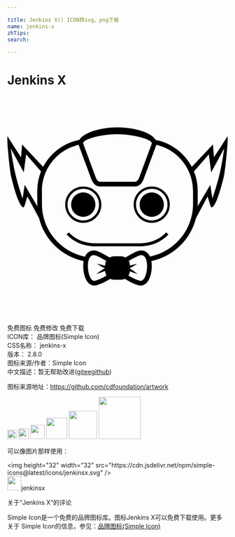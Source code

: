 ```yaml
---

title: Jenkins X() ICON转svg、png下载
name: jenkins-x
zhTips: 
search: 

---
```


# Jenkins X  <small style="font-size: 60%;font-weight: 100"></small>

<div id="svg" class="svg-wrap">
<svg role="img" viewBox="0 0 24 24" xmlns="http://www.w3.org/2000/svg"><title>Jenkins X icon</title><path d="M11.9988 3.4123c-.0652 0-.1328 0-.198.0024-1.7862.041-3.5242.5914-3.954 1.3566-1.7138.3259-3.1573 1.4314-3.9442 2.9304l-2.298-2.426-.1183 1.3977C1.31 6.35.4773 5.1286.0235 4.3778c-.1231.4442.2728 3.8864.3814 4.3306.1062.4369.8255 3.4398 1.376 3.389.0772-.0289.2244-.6348.4078-1.178l1.2601 2.344c.5866 2.3414 2.4863 4.1736 4.8616 4.666-.0507.2897-.0531.5866-.0338.8425.0507.6372.3017 1.6535 1.0428 1.7983a.8484.8484 0 00.3814-.0145c.4803-.128 1.021-.3982 1.5087-.6976.1255.058.263.0941.4103.0941h.7628a.973.973 0 00.4104-.0917c.4851.2994 1.0283.5673 1.5062.6977a.8482.8482 0 00.3814.0144c.741-.1448.9921-1.161 1.0428-1.7983.0193-.2535.017-.5528-.0338-.8425 2.3753-.4924 4.275-2.3246 4.8616-4.666l1.26-2.344c.1835.5432.3332 1.1467.408 1.178.5504.0508 1.2697-2.9521 1.376-3.389.1085-.4466.5044-3.8912.3813-4.333-.4538.7508-1.289 1.9746-1.4652 2.2956l-.1183-1.3976-2.298 2.426c-.7894-1.499-2.2329-2.6046-3.9443-2.9305-.4297-.7652-2.1677-1.3156-3.954-1.3566-.0651-.0024-.1303-.0024-.198-.0024zm0 .7483c1.9142.0169 3.8888.5962 3.7294 1.0283l-1.3445 3.6184c-.099.2631-.2317.5117-.5118.5117H10.1304c-.2824 0-.4152-.2486-.5117-.5117L8.2693 5.1865c-.1593-.4297 1.8153-1.0114 3.7295-1.026zM7.7697 5.3144a.3416.3416 0 00.0168.0531L9.1311 8.986c.169.4538.4538.8472.9921.8472h3.7512c.5383 0 .8231-.3934.992-.8472l1.3446-3.6185c.0073-.0169.0121-.0362.017-.053 2.281.5165 3.9997 2.566 3.9997 4.9967v1.4193c0 2.8146-2.0228 5.1754-4.6877 5.7065-.1086-.2366-.2704-.4345-.5045-.5552-.2776-.1448-.5842-.1328-.8714-.0217-.3018.1158-.6035.2775-.886.4345-.1424.0772-.2848.1593-.4248.239a.9548.9548 0 00-.4731-.1256h-.7628a.955.955 0 00-.4732.1255c-.14-.082-.2824-.1617-.4248-.239-.2824-.1569-.5817-.3186-.8859-.4344-.2872-.111-.5938-.1207-.8714.0217-.2341.1207-.3959.321-.5045.5552-2.6625-.531-4.6878-2.8919-4.6878-5.704v-1.4218c0-2.4308 1.7163-4.4802 3.9999-4.9968zm-7.389.4031L1.788 8.2931l.2583-1.948 1.6221 1.8563a5.6213 5.6213 0 00-.4103 2.1073v1.4218c0 .0821.0024.1618.0048.2438L1.8894 9.657l-.2245 1.4797C1.0011 9.2201.6535 7.7742.3808 5.7175zm23.2337 0c-.2679 2.0567-.6155 3.5026-1.2793 5.4192l-.227-1.4797-1.3734 2.3173c.0024-.082.0048-.1617.0048-.2438v-1.4218a5.5759 5.5759 0 00-.4128-2.1073l1.6222-1.8562.2582 1.948zM8.2694 9.8308c-.5432 0-1.038.2197-1.3929.577a1.9644 1.9644 0 00-.577 1.3952c0 .543.2198 1.038.577 1.3952.3549.3573.8473.577 1.3928.577.5456 0 1.038-.2197 1.3953-.577a1.9645 1.9645 0 00.5769-1.3952c0-.5432-.2221-1.038-.577-1.3952a1.9645 1.9645 0 00-1.3952-.577zm7.4612 0c-.5455 0-1.038.2197-1.3952.577a1.9644 1.9644 0 00-.5769 1.3952c0 .543.2221 1.038.577 1.3952.3572.3573.8496.577 1.3951.577.5432 0 1.038-.2197 1.3929-.577a1.9645 1.9645 0 00.577-1.3952c0-.5432-.2198-1.038-.577-1.3952-.3549-.3573-.8473-.577-1.3929-.577zm-7.4613.2559c.4756 0 .9028.1907 1.2142.502.3114.3115.502.7411.502 1.2143 0 .473-.193.9028-.502 1.2142a1.707 1.707 0 01-1.2142.502 1.7112 1.7112 0 01-1.2141-.502 1.7113 1.7113 0 01-.5022-1.2142c0-.4732.1908-.9028.5022-1.2142a1.7112 1.7112 0 011.2141-.5021zm7.4613 0c.4732 0 .9029.1907 1.2142.502.3114.3115.5022.7411.5022 1.2143 0 .473-.1908.9028-.5022 1.2142a1.707 1.707 0 01-1.2142.502 1.707 1.707 0 01-1.2141-.502 1.7113 1.7113 0 01-.5021-1.2142c0-.4732.1931-.9028.502-1.2142a1.707 1.707 0 011.2142-.5021zm-7.4613.3935c-.7314 0-1.3228.5913-1.3228 1.3228 0 .7314.5914 1.3228 1.3228 1.3228.7314 0 1.3252-.5914 1.3252-1.3228 0-.7315-.5938-1.3228-1.3252-1.3228zm7.4613 0c-.7314 0-1.3227.5913-1.3227 1.3228 0 .7314.5913 1.3228 1.3227 1.3228.7314 0 1.3229-.5914 1.3229-1.3228 0-.7315-.5915-1.3228-1.3229-1.3228zm-9.023 4.328l-.2535.2125c.35.3983 1.3445 1.3035 3.167 1.3035H14.3813c1.82 0 2.817-.9052 3.167-1.3035l-.2534-.2125c-.309.3525-1.2166 1.1877-2.9136 1.1877H9.6211c-1.6994 0-2.6046-.8352-2.9136-1.1877zm2.6914 2.4773c.0766-.0012.161.0146.2535.0501.2897.111.6662.3138 1.12.572a.9495.9495 0 00-.1206.466v.0627c-.2149-.0676-.507-.14-.8811-.2269.6204.391.432.2897.8497.4973-.4635.2752-.2535.1376-.898.6228.3935-.1304.7024-.2366.9294-.3283a.9562.9562 0 00.1496.4997c-.3693.2196-.8159.449-1.2335.56-.8393.2244-1.182-2.76-.169-2.7754zm5.2015 0c1.0115.0154.6708 2.9998-.1685 2.7754-.4152-.111-.8642-.3404-1.236-.56a.9854.9854 0 00.1497-.4708c.2173.0845.5045.1835.857.2994-.6252-.4683-.449-.3573-.8546-.5963v-.0483c.3621-.1786.21-.099.8063-.4755-.3331.0773-.601.1449-.8063.2052v-.041a.9494.9494 0 00-.1206-.466c.4562-.2582.8303-.461 1.12-.572.0923-.0355.1765-.0513.253-.0501"/></svg>
</div>
<detail full-name='jenkins-x'></detail>

<div class="detail-page">
<p>
<span><span class="badge-success badge">免费图标</span> <span class="badge-success badge">免费修改</span>  <span class="badge-success badge">免费下载</span> </span>
<br/>
<span>
ICON库：
<span class="badge-secondary badge">品牌图标(Simple Icon)</span> 
</span>
<br/>
<span>
CSS名称：
<span class="badge-secondary badge">jenkins-x</span> 
</span>

<br/>
<span>
版本：
<span class="badge-secondary badge">2.8.0</span> 
</span>
<br/>
<span>图标来源/作者：<span class="badge-light badge">Simple Icon</span></span> 
<br/>
<span class="zh-detail">中文描述：暂无<span class="help-link"><span>帮助改进</span>(<a href="https://gitee.com/liuwave/icon-helper/edit/master/json/brands/jenkins-x.json" target="_blank" rel="noopener noreferrer">gitee</a><a href="https://github.com/liuwave/icon-helper/edit/master/json/brands/jenkins-x.json" target="_blank" rel="noopener noreferrer">github</a></span>)</span><br/>
</p>
</div><div class="description description alert alert-light"><p>图标来源地址：<a href="https://github.com/cdfoundation/artwork" target="_blank" rel="noopener noreferrer">https://github.com/cdfoundation/artwork</a></p></div>
<div class="alert alert-dark">
<img height="21" width="21" src="https://cdn.jsdelivr.net/npm/simple-icons@latest/icons/jenkinsx.svg" />
<img height="24" width="24" src="https://cdn.jsdelivr.net/npm/simple-icons@latest/icons/jenkinsx.svg" />
<img height="32" width="32" src="https://cdn.jsdelivr.net/npm/simple-icons@latest/icons/jenkinsx.svg" />
<img height="48" width="48" src="https://cdn.jsdelivr.net/npm/simple-icons@latest/icons/jenkinsx.svg" />
<img height="64" width="64" src="https://cdn.jsdelivr.net/npm/simple-icons@latest/icons/jenkinsx.svg" />
<img height="96" width="96" src="https://cdn.jsdelivr.net/npm/simple-icons@latest/icons/jenkinsx.svg" />

</div>
<div>
  <p>可以像图片那样使用：    
  </p>
  <div class="alert alert-primary" style="font-size: 14px">
    &lt;img height="32" width="32" src="https://cdn.jsdelivr.net/npm/simple-icons@latest/icons/jenkinsx.svg" /&gt;
    <copy-btn content='<img height="32" width="32" src="https://cdn.jsdelivr.net/npm/simple-icons@latest/icons/jenkinsx.svg" />'></copy-btn>
  </div>
  <div class="alert alert-secondary">
    <img height="32" width="32" src="https://cdn.jsdelivr.net/npm/simple-icons@latest/icons/jenkinsx.svg" />jenkinsx
    <copy-btn content="jenkinsx" btn-title="复制图标名称"></copy-btn>
  </div>
</div>

<Vssue title="关于“Jenkins X”的评论" >关于“Jenkins X”的评论</Vssue>


<div><p>Simple Icon是一个免费的品牌图标库。图标Jenkins X可以免费下载使用。更多关于  Simple Icon的信息，参见：<a target="_blank" href="https://iconhelper.cn/brands.html">品牌图标(Simple Icon)</a>
</p></div>
